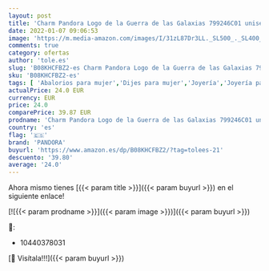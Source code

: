 ```yaml
---
layout: post
title: 'Charm Pandora Logo de la Guerra de las Galaxias 799246C01 unisex plata'
date: 2022-01-07 09:06:53
image: 'https://m.media-amazon.com/images/I/31zL87Dr3LL._SL500_._SL400_.jpg'
comments: true
category: ofertas
author: 'tole.es'
slug: 'B08KHCFBZ2-es Charm Pandora Logo de la Guerra de las Galaxias 799246C01...'
sku: 'B08KHCFBZ2-es'
tags: [ 'Abalorios para mujer','Dijes para mujer','Joyería','Joyería para mujer','pandora', ]
actualPrice: 24.0 EUR
currency: EUR
price: 24.0
comparePrice: 39.87 EUR
prodname: 'Charm Pandora Logo de la Guerra de las Galaxias 799246C01 unisex plata'
country: 'es'
flag: '🇪🇸'
brand: 'PANDORA'
buyurl: 'https://www.amazon.es/dp/B08KHCFBZ2/?tag=tolees-21'
descuento: '39.80'
average: '24.0'
---
```


Ahora mismo tienes [{{< param title >}}]({{< param buyurl >}}) en el siguiente enlace!

[![{{< param prodname >}}]({{< param image >}})]({{< param buyurl >}})

🔎:

- 10440378031

[🛒 Visítala!!!]({{< param buyurl >}})
